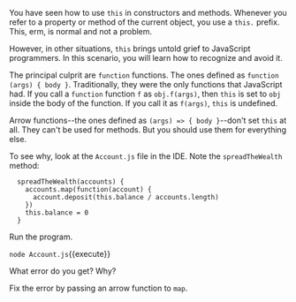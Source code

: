 You have seen how to use `this` in constructors and methods. Whenever you refer to a property or method of the current object, you use a `this.` prefix. This, erm, is normal and not a problem.

However, in other situations, `this` brings untold grief to JavaScript programmers. In this scenario, you will learn how to recognize and avoid it.

The principal culprit are `function` functions. The ones defined as `function (args) { body }`. Traditionally, they were the only functions that JavaScript had. If you call a `function` function `f` as `obj.f(args)`, then `this` is set to `obj` inside the body of the function. If you call it as `f(args)`, `this` is undefined.

Arrow functions--the ones defined as `(args) => { body }`--don't set `this` at all. They can't be used for methods. But you should use them for everything else. 

To see why, look at the `Account.js` file in the IDE. Note the `spreadTheWealth` method:

```
  spreadTheWealth(accounts) {
    accounts.map(function(account) {
      account.deposit(this.balance / accounts.length) 
    })
    this.balance = 0
  }

```
Run the program. 

`node Account.js`{{execute}}

What error do you get? Why?

Fix the error by passing an arrow function to `map`. 
